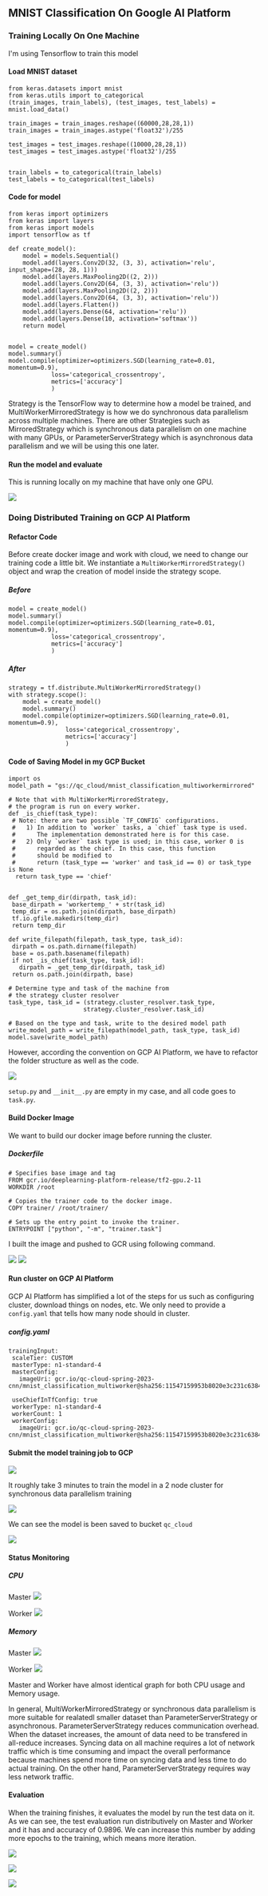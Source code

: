 
## MNIST Classification On Google AI Platform

### Training Locally On One Machine

I'm using Tensorflow to train this model

#### Load MNIST dataset

```
from keras.datasets import mnist
from keras.utils import to_categorical
(train_images, train_labels), (test_images, test_labels) = mnist.load_data()

train_images = train_images.reshape((60000,28,28,1))
train_images = train_images.astype('float32')/255

test_images = test_images.reshape((10000,28,28,1))
test_images = test_images.astype('float32')/255


train_labels = to_categorical(train_labels)
test_labels = to_categorical(test_labels)
```

#### Code for model

```
from keras import optimizers
from keras import layers
from keras import models
import tensorflow as tf

def create_model():
    model = models.Sequential()
    model.add(layers.Conv2D(32, (3, 3), activation='relu', input_shape=(28, 28, 1)))
    model.add(layers.MaxPooling2D((2, 2)))
    model.add(layers.Conv2D(64, (3, 3), activation='relu'))
    model.add(layers.MaxPooling2D((2, 2)))
    model.add(layers.Conv2D(64, (3, 3), activation='relu'))
    model.add(layers.Flatten())
    model.add(layers.Dense(64, activation='relu'))
    model.add(layers.Dense(10, activation='softmax'))
    return model


model = create_model()
model.summary()
model.compile(optimizer=optimizers.SGD(learning_rate=0.01, momentum=0.9),
            loss='categorical_crossentropy',
            metrics=['accuracy']
            )
```
Strategy is the TensorFlow way to determine how a model be trained, and MultiWorkerMirroredStrategy is how we do synchronous data parallelism across multiple machines. There are other Strategies such as MirroredStrategy which is synchronous data parallelism on one machine with many GPUs, or ParameterServerStrategy which is asynchronous data parallelism and we will be using this one later.

#### Run the model and evaluate
This is running locally on my machine that have only one GPU. 

![](images/1.png)

### Doing Distributed Training on GCP AI Platform

#### Refactor Code

Before create docker image and work with cloud, we need to change our training code a little bit. We instantiate a `MultiWorkerMirroredStrategy()` object and wrap the creation of model inside the strategy scope.

##### Before

```
model = create_model()
model.summary()
model.compile(optimizer=optimizers.SGD(learning_rate=0.01, momentum=0.9),
            loss='categorical_crossentropy',
            metrics=['accuracy']
            )
```

##### After

```
strategy = tf.distribute.MultiWorkerMirroredStrategy()
with strategy.scope():
    model = create_model()
    model.summary()
    model.compile(optimizer=optimizers.SGD(learning_rate=0.01, momentum=0.9),
                loss='categorical_crossentropy',
                metrics=['accuracy']
                )
```



#### Code of Saving Model in my GCP Bucket


```
import os
model_path = "gs://qc_cloud/mnist_classification_multiworkermirrored"
 
# Note that with MultiWorkerMirroredStrategy,
# the program is run on every worker.
def _is_chief(task_type):
 # Note: there are two possible `TF_CONFIG` configurations.
 #   1) In addition to `worker` tasks, a `chief` task type is used.  
 #      The implementation demonstrated here is for this case.
 #   2) Only `worker` task type is used; in this case, worker 0 is
 #      regarded as the chief. In this case, this function
 #      should be modified to
 #      return (task_type == 'worker' and task_id == 0) or task_type is None
  return task_type == 'chief'
 
 
def _get_temp_dir(dirpath, task_id):
 base_dirpath = 'workertemp_' + str(task_id)
 temp_dir = os.path.join(dirpath, base_dirpath)
 tf.io.gfile.makedirs(temp_dir)
 return temp_dir
 
def write_filepath(filepath, task_type, task_id):
 dirpath = os.path.dirname(filepath)
 base = os.path.basename(filepath)
 if not _is_chief(task_type, task_id):
   dirpath = _get_temp_dir(dirpath, task_id)
 return os.path.join(dirpath, base)
 
# Determine type and task of the machine from
# the strategy cluster resolver
task_type, task_id = (strategy.cluster_resolver.task_type,
                     strategy.cluster_resolver.task_id)
 
# Based on the type and task, write to the desired model path
write_model_path = write_filepath(model_path, task_type, task_id)
model.save(write_model_path)
```
However, according the convention on GCP AI Platform, we have to refactor the folder structure as well as the code.

![](images/2.png)

`setup.py` and `__init__.py` are empty in my case, and all code goes to `task.py`.

#### Build Docker Image

We want to build our docker image before running the cluster.

##### Dockerfile

```
# Specifies base image and tag
FROM gcr.io/deeplearning-platform-release/tf2-gpu.2-11
WORKDIR /root
 
# Copies the trainer code to the docker image.
COPY trainer/ /root/trainer/
 
# Sets up the entry point to invoke the trainer.
ENTRYPOINT ["python", "-m", "trainer.task"]
```

I built the image and pushed to GCR using following command.

![](images/3.png)
![](images/4.png)


#### Run cluster on GCP AI Platform

GCP AI Platform has simplified a lot of the steps for us such as configuring cluster, download things on nodes, etc. We only need to provide a `config.yaml` that tells how many node should in cluster.

##### config.yaml
```
trainingInput:
 scaleTier: CUSTOM
 masterType: n1-standard-4
 masterConfig:
   imageUri: gcr.io/qc-cloud-spring-2023-cnn/mnist_classification_multiworker@sha256:11547159953b8020e3c231c6384bf16a788b612ed99ee0d39a7d4bc2b8e72ede

 useChiefInTfConfig: true
 workerType: n1-standard-4
 workerCount: 1
 workerConfig:
   imageUri: gcr.io/qc-cloud-spring-2023-cnn/mnist_classification_multiworker@sha256:11547159953b8020e3c231c6384bf16a788b612ed99ee0d39a7d4bc2b8e72ede

```

#### Submit the model training job to GCP 

![](images/5.png)

It roughly take 3 minutes to train the model in a 2 node cluster for synchronous data parallelism training

![](images/6.png)

We can see the model is been saved to bucket `qc_cloud`

![](images/7.png)


#### Status Monitoring

##### CPU

Master 
 ![](images/8.png)

Worker
![](images/10.png)


##### Memory

Master 
 ![](images/9.png)

Worker
![](images/11.png)

Master and Worker have almost identical graph for both CPU usage and Memory usage.

In general, MultiWorkerMirroredStrategy or synchronous data parallelism is more suitable for realatedl smaller dataset than ParameterServerStrategy or asynchronous. ParameterServerStrategy reduces communication overhead. When the dataset increases, the amount of data need to be transfered in all-reduce increases. Syncing data on all machine requires a lot of network traffic which is time consuming and impact the overall performance because machines spend more time on syncing data and less time to do actual training. On the other hand, ParameterServerStrategy requires way less network traffic.


#### Evaluation

When the training finishes, it evaluates the model by run the test data on it. As we can see, the test evaluation run distributively on Master and Worker and it has and accuracy of 0.9896. We can increase this number by adding more epochs to the training, which means more iteration.

![](images/12.png)

![](images/13.png)

![](images/14.png)